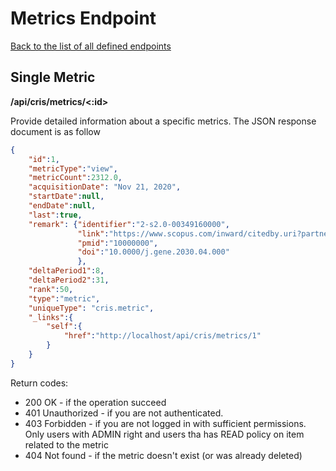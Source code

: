 # Metrics Endpoint
[Back to the list of all defined endpoints](endpoints.md)

## Single Metric
**/api/cris/metrics/<:id>**

Provide detailed information about a specific metrics. The JSON response document is as follow
```json
{
    "id":1,
    "metricType":"view",
    "metricCount":2312.0,
    "acquisitionDate": "Nov 21, 2020",
    "startDate":null,
    "endDate":null,
    "last":true,
    "remark": {"identifier":"2-s2.0-00349160000",
               "link":"https://www.scopus.com/inward/citedby.uri?partnerID\u000dhzOxMe3b\u0026scp\u003d67349162500\utt6origin\u003dinward",
               "pmid":"10000000",
               "doi":"10.0000/j.gene.2030.04.000"
               },
    "deltaPeriod1":8,
    "deltaPeriod2":31,
    "rank":50,
    "type":"metric",
    "uniqueType": "cris.metric",
    "_links":{
        "self":{
            "href":"http://localhost/api/cris/metrics/1"
        }
    }
}
```
Return codes:
* 200 OK - if the operation succeed
* 401 Unauthorized - if you are not authenticated.
* 403 Forbidden - if you are not logged in with sufficient permissions. Only users with ADMIN right and users tha has READ policy on item related to the metric
* 404 Not found - if the metric doesn't exist (or was already deleted)